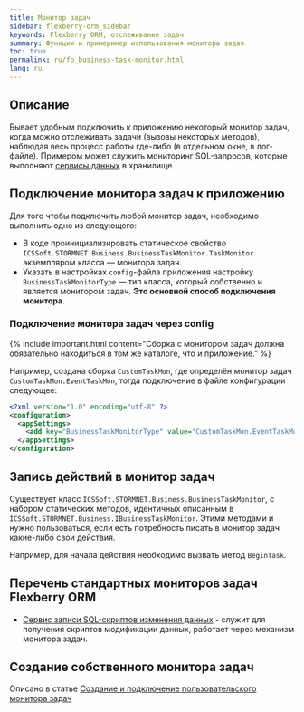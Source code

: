 ```yaml
---
title: Монитор задач
sidebar: flexberry-orm_sidebar
keywords: Flexberry ORM, отслеживание задач
summary: Функции и примеример использования монитора задач
toc: true
permalink: ru/fo_business-task-monitor.html
lang: ru
---
```


## Описание

Бывает удобным подключить к приложению некоторый монитор задач, когда можно отслеживать задачи (вызовы некоторых методов), наблюдая весь процесс работы где-либо (в отдельном окне, в лог-файле). Примером может служить мониторинг SQL-запросов, которые выполняют [сервисы данных](fo_data-service.html) в хранилище.

## Подключение монитора задач к приложению

Для того чтобы подключить любой монитор задач, необходимо выполнить одно из следующего:

* В коде проинициализировать статическое свойство `ICSSoft.STORMNET.Business.BusinessTaskMonitor.TaskMonitor` экземпляром класса — монитора задач.
* Указать в настройках `config`-файла приложения настройку `BusinessTaskMonitorType` — тип класса, который собственно и является монитором задач. **Это основной способ подключения монитора**.

### Подключение монитора задач через config

{% include important.html content="Сборка с монитором задач должна обязательно находиться в том же каталоге, что и приложение." %}

Например, создана сборка `CustomTaskMon`, где определён монитор задач `CustomTaskMon.EventTaskMon`, тогда подключение в файле конфигурации следующее:

```xml
<?xml version="1.0" encoding="utf-8" ?>
<configuration>
  <appSettings>
    <add key="BusinessTaskMonitorType" value="CustomTaskMon.EventTaskMon, CustomTaskMon, Version=1.0.0.1, Culture=neutral, PublicKeyToken=null"/>
  </appSettings>
</configuration>
```

## Запись действий в монитор задач

Существует класс `ICSSoft.STORMNET.Business.BusinessTaskMonitor`, с набором статических методов, идентичных описанным в `ICSSoft.STORMNET.Business.IBusinessTaskMonitor`. Этими методами и нужно пользоваться, если есть потребность писать в монитор задач какие-либо свои действия.

Например, для начала действия необходимо вызвать метод `BeginTask`.

## Перечень стандартных мониторов задач Flexberry ORM

* [Сервис записи SQL-скриптов изменения данных](fo_changes-sql-bt-monitor.html) - служит для получения скриптов модификации данных, работает через механизм монитора задач.

## Создание собственного монитора задач

Описано в статье [Создание и подключение пользовательского монитора задач](fo_creating-connection-bt-monitor.html)
